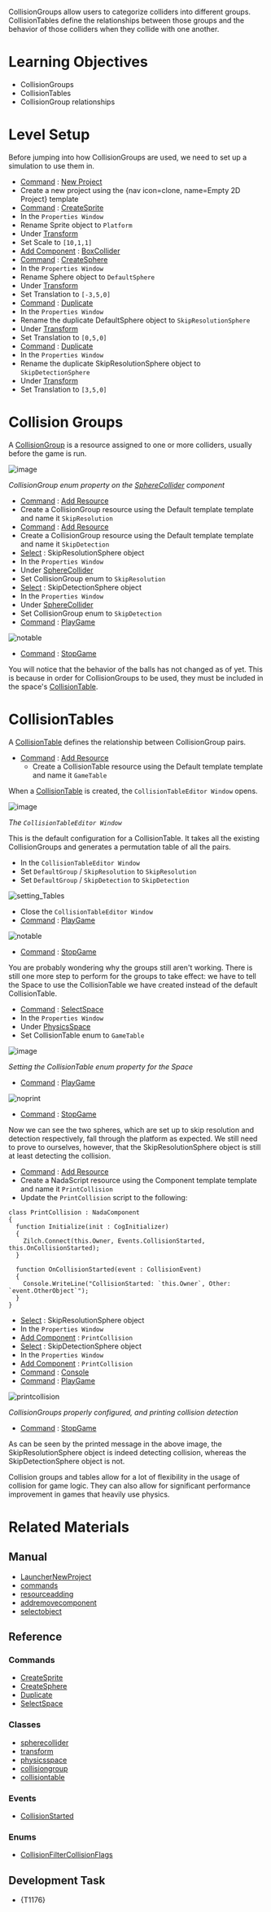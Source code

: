 CollisionGroups allow users to categorize colliders into different groups. CollisionTables define the relationships between those groups and the behavior of those colliders when they collide with one another.


 #  Learning Objectives


- CollisionGroups
- CollisionTables
- CollisionGroup relationships


 #  Level Setup


Before jumping into how CollisionGroups are used, we need to set up a simulation to use them in.

- [ Command](https://github.com/ZilchEngine/ZilchDocs/blob/master/zilch_editor_documentation/zilchmanual/editor/editorcommands/commands.md) : [ New Project](https://github.com/ZilchEngine/ZilchDocs/blob/master/code_reference/command_reference.md#newproject)
 - Create a new project using the {nav icon=clone, name=Empty 2D Project} template
- [ Command](https://github.com/ZilchEngine/ZilchDocs/blob/master/zilch_editor_documentation/zilchmanual/editor/editorcommands/commands.md) : [CreateSprite](https://github.com/ZilchEngine/ZilchDocs/blob/master/code_reference/command_reference.md#createsprite)
- In the `Properties Window`
 - Rename Sprite object to `Platform`
 - Under [Transform](https://github.com/ZilchEngine/ZilchDocs/blob/master/code_reference/class_reference/transform.md)
  - Set Scale  to `[10,1,1]`
 - [Add Component](https://github.com/ZilchEngine/ZilchDocs/blob/master/zilch_editor_documentation/zilchmanual/editor/addremovecomponent.md) : [BoxCollider](https://github.com/ZilchEngine/ZilchDocs/blob/master/code_reference/class_reference/boxcollider.md)
- [ Command](https://github.com/ZilchEngine/ZilchDocs/blob/master/zilch_editor_documentation/zilchmanual/editor/editorcommands/commands.md) : [CreateSphere](https://github.com/ZilchEngine/ZilchDocs/blob/master/code_reference/command_reference.md#createsphere)
- In the `Properties Window`
 - Rename Sphere object to `DefaultSphere`
 - Under [Transform](https://github.com/ZilchEngine/ZilchDocs/blob/master/code_reference/class_reference/transform.md)
  - Set Translation  to `[-3,5,0]`
- [ Command](https://github.com/ZilchEngine/ZilchDocs/blob/master/zilch_editor_documentation/zilchmanual/editor/editorcommands/commands.md) : [Duplicate](https://github.com/ZilchEngine/ZilchDocs/blob/master/code_reference/command_reference.md#dupliate)
- In the `Properties Window`
 - Rename the duplicate DefaultSphere object to `SkipResolutionSphere`
 - Under [Transform](https://github.com/ZilchEngine/ZilchDocs/blob/master/code_reference/class_reference/transform.md)
  - Set Translation  to `[0,5,0]`
- [ Command](https://github.com/ZilchEngine/ZilchDocs/blob/master/zilch_editor_documentation/zilchmanual/editor/editorcommands/commands.md) : [Duplicate](https://github.com/ZilchEngine/ZilchDocs/blob/master/code_reference/command_reference.md#dupliate)
- In the `Properties Window`
 - Rename the duplicate SkipResolutionSphere object to `SkipDetectionSphere`
 - Under [Transform](https://github.com/ZilchEngine/ZilchDocs/blob/master/code_reference/class_reference/transform.md)
  - Set Translation  to `[3,5,0]`


 #  Collision Groups


A [CollisionGroup](https://github.com/ZilchEngine/ZilchDocs/blob/master/code_reference/class_reference/collisiongroup.md) is a resource assigned to one or more colliders, usually before the game is run.



![image](https://raw.githubusercontent.com/ZilchEngine/ZilchFiles/master/doc_files/94461.png)


*CollisionGroup enum property on the [SphereCollider](https://github.com/ZilchEngine/ZilchDocs/blob/master/code_reference/class_reference/spherecollider.md) component*


- [ Command](https://github.com/ZilchEngine/ZilchDocs/blob/master/zilch_editor_documentation/zilchmanual/editor/editorcommands/commands.md) : [ Add Resource](https://github.com/ZilchEngine/ZilchDocs/blob/master/zilch_editor_documentation/zilchmanual/editor/editorcommands/resourceadding.md)
 - Create a CollisionGroup resource using the Default template template and name it `SkipResolution`
- [ Command](https://github.com/ZilchEngine/ZilchDocs/blob/master/zilch_editor_documentation/zilchmanual/editor/editorcommands/commands.md) : [ Add Resource](https://github.com/ZilchEngine/ZilchDocs/blob/master/zilch_editor_documentation/zilchmanual/editor/editorcommands/resourceadding.md)
 - Create a CollisionGroup resource using the Default template template and name it `SkipDetection`
- [ Select](https://github.com/ZilchEngine/ZilchDocs/blob/master/zilch_editor_documentation/zilchmanual/editor/editorcommands/selectobject.md) : SkipResolutionSphere object
- In the `Properties Window`
 - Under [ SphereCollider](https://github.com/ZilchEngine/ZilchDocs/blob/master/code_reference/class_reference/spherecollider.md)
  - Set CollisionGroup enum to `SkipResolution`
- [ Select](https://github.com/ZilchEngine/ZilchDocs/blob/master/zilch_editor_documentation/zilchmanual/editor/editorcommands/selectobject.md) : SkipDetectionSphere object
- In the `Properties Window`
 - Under [ SphereCollider](https://github.com/ZilchEngine/ZilchDocs/blob/master/code_reference/class_reference/spherecollider.md)
  - Set CollisionGroup enum to `SkipDetection`
- [ Command](https://github.com/ZilchEngine/ZilchDocs/blob/master/zilch_editor_documentation/zilchmanual/editor/editorcommands/commands.md) : [ PlayGame](https://github.com/ZilchEngine/ZilchDocs/blob/master/code_reference/command_reference.md#playgame)



![notable](https://raw.githubusercontent.com/ZilchEngine/ZilchFiles/master/doc_files/94463.gif)


- [ Command](https://github.com/ZilchEngine/ZilchDocs/blob/master/zilch_editor_documentation/zilchmanual/editor/editorcommands/commands.md) : [ StopGame](https://github.com/ZilchEngine/ZilchDocs/blob/master/code_reference/command_reference.md#stopgame)

You will notice that the behavior of the balls has not changed as of yet. This is because in order for CollisionGroups to be used, they must be included in the space's [CollisionTable](https://github.com/ZilchEngine/ZilchDocs/blob/master/code_reference/class_reference/collisiontable.md).


 #  CollisionTables


A [CollisionTable](https://github.com/ZilchEngine/ZilchDocs/blob/master/code_reference/class_reference/collisiontable.md) defines the relationship between CollisionGroup pairs.

- [ Command](https://github.com/ZilchEngine/ZilchDocs/blob/master/zilch_editor_documentation/zilchmanual/editor/editorcommands/commands.md) : [ Add Resource](https://github.com/ZilchEngine/ZilchDocs/blob/master/zilch_editor_documentation/zilchmanual/editor/editorcommands/resourceadding.md)
  - Create a CollisionTable resource using the Default template template and name it `GameTable`

When a [CollisionTable](https://github.com/ZilchEngine/ZilchDocs/blob/master/code_reference/class_reference/collisiontable.md) is created, the `CollisionTableEditor Window` opens.



![image](https://raw.githubusercontent.com/ZilchEngine/ZilchFiles/master/doc_files/94465.png)


*The `CollisionTableEditor Window`*


This is the default configuration for a CollisionTable. It takes all the existing CollisionGroups and generates a permutation table of all the pairs.

- In the `CollisionTableEditor Window`
 - Set `DefaultGroup` / `SkipResolution` to `SkipResolution`
 - Set `DefaultGroup` / `SkipDetection` to `SkipDetection`



![setting_Tables](https://raw.githubusercontent.com/ZilchEngine/ZilchFiles/master/doc_files/94835.gif)


- Close the `CollisionTableEditor Window`
- [ Command](https://github.com/ZilchEngine/ZilchDocs/blob/master/zilch_editor_documentation/zilchmanual/editor/editorcommands/commands.md) : [ PlayGame](https://github.com/ZilchEngine/ZilchDocs/blob/master/code_reference/command_reference.md#playgame)



![notable](https://raw.githubusercontent.com/ZilchEngine/ZilchFiles/master/doc_files/94463.gif)


- [ Command](https://github.com/ZilchEngine/ZilchDocs/blob/master/zilch_editor_documentation/zilchmanual/editor/editorcommands/commands.md) : [ StopGame](https://github.com/ZilchEngine/ZilchDocs/blob/master/code_reference/command_reference.md#stopgame)

You are probably wondering why the groups still aren't working. There is still one more step to perform for the groups to take effect: we have to tell the Space to use the CollisionTable we have created instead of the default CollisionTable.

- [ Command](https://github.com/ZilchEngine/ZilchDocs/blob/master/zilch_editor_documentation/zilchmanual/editor/editorcommands/commands.md) : [ SelectSpace](https://github.com/ZilchEngine/ZilchDocs/blob/master/code_reference/command_reference.md#selectspace)
- In the `Properties Window`
 - Under [PhysicsSpace](https://github.com/ZilchEngine/ZilchDocs/blob/master/code_reference/class_reference/physicsspace.md)
  - Set CollisionTable enum to `GameTable`



![image](https://raw.githubusercontent.com/ZilchEngine/ZilchFiles/master/doc_files/94469.png)


*Setting the CollisionTable enum property for the Space*


- [ Command](https://github.com/ZilchEngine/ZilchDocs/blob/master/zilch_editor_documentation/zilchmanual/editor/editorcommands/commands.md) : [ PlayGame](https://github.com/ZilchEngine/ZilchDocs/blob/master/code_reference/command_reference.md#playgame)



![noprint](https://raw.githubusercontent.com/ZilchEngine/ZilchFiles/master/doc_files/94471.gif)


- [ Command](https://github.com/ZilchEngine/ZilchDocs/blob/master/zilch_editor_documentation/zilchmanual/editor/editorcommands/commands.md) : [ StopGame](https://github.com/ZilchEngine/ZilchDocs/blob/master/code_reference/command_reference.md#stopgame)

Now we can see the two spheres, which are set up to skip resolution and detection respectively, fall through the platform as expected. We still need to prove to ourselves, however, that the SkipResolutionSphere object is still at least detecting the collision.


- [ Command](https://github.com/ZilchEngine/ZilchDocs/blob/master/zilch_editor_documentation/zilchmanual/editor/editorcommands/commands.md) : [ Add Resource](https://github.com/ZilchEngine/ZilchDocs/blob/master/zilch_editor_documentation/zilchmanual/editor/editorcommands/resourceadding.md)
 - Create a NadaScript resource using the Component template template and name it `PrintCollision`
- Update the `PrintCollision` script to the following:

```lang=csharp, name="PrintCollision"
class PrintCollision : NadaComponent
{
  function Initialize(init : CogInitializer)
  {
    Zilch.Connect(this.Owner, Events.CollisionStarted, this.OnCollisionStarted);
  }

  function OnCollisionStarted(event : CollisionEvent)
  {
    Console.WriteLine("CollisionStarted: `this.Owner`, Other: `event.OtherObject`");
  }
}
```


- [ Select](https://github.com/ZilchEngine/ZilchDocs/blob/master/zilch_editor_documentation/zilchmanual/editor/editorcommands/selectobject.md) : SkipResolutionSphere object
- In the `Properties Window`
 - [ Add Component](https://github.com/ZilchEngine/ZilchDocs/blob/master/zilch_editor_documentation/zilchmanual/editor/addremovecomponent.md) : `PrintCollision`
- [ Select](https://github.com/ZilchEngine/ZilchDocs/blob/master/zilch_editor_documentation/zilchmanual/editor/editorcommands/selectobject.md) : SkipDetectionSphere object
- In the `Properties Window`
 - [ Add Component](https://github.com/ZilchEngine/ZilchDocs/blob/master/zilch_editor_documentation/zilchmanual/editor/addremovecomponent.md) : `PrintCollision`
- [ Command](https://github.com/ZilchEngine/ZilchDocs/blob/master/zilch_editor_documentation/zilchmanual/editor/editorcommands/commands.md) : [ Console](https://github.com/ZilchEngine/ZilchDocs/blob/master/code_reference/command_reference.md#console)
- [ Command](https://github.com/ZilchEngine/ZilchDocs/blob/master/zilch_editor_documentation/zilchmanual/editor/editorcommands/commands.md) : [ PlayGame](https://github.com/ZilchEngine/ZilchDocs/blob/master/code_reference/command_reference.md#playgame)



![printcollision](https://raw.githubusercontent.com/ZilchEngine/ZilchFiles/master/doc_files/94783.gif)


*CollisionGroups properly configured, and printing collision detection*


- [ Command](https://github.com/ZilchEngine/ZilchDocs/blob/master/zilch_editor_documentation/zilchmanual/editor/editorcommands/commands.md) : [ StopGame](https://github.com/ZilchEngine/ZilchDocs/blob/master/code_reference/command_reference.md#stopgame)

As can be seen by the printed message in the above image, the SkipResolutionSphere object is indeed detecting collision, whereas the SkipDetectionSphere object is not.

Collision groups and tables allow for a lot of flexibility in the usage of collision for game logic. They can also allow for significant performance improvement in games that heavily use physics.


 #  Related Materials
 ##  Manual
- [LauncherNewProject](https://github.com/ZilchEngine/ZilchDocs/blob/master/zilch_editor_documentation/zilchmanual/editor/editorcommands/launchernewproject.md)
- [commands](https://github.com/ZilchEngine/ZilchDocs/blob/master/zilch_editor_documentation/zilchmanual/editor/editorcommands/commands.md)
- [resourceadding](https://github.com/ZilchEngine/ZilchDocs/blob/master/zilch_editor_documentation/zilchmanual/editor/editorcommands/resourceadding.md)
- [addremovecomponent](https://github.com/ZilchEngine/ZilchDocs/blob/master/zilch_editor_documentation/zilchmanual/editor/addremovecomponent.md)
- [selectobject](https://github.com/ZilchEngine/ZilchDocs/blob/master/zilch_editor_documentation/zilchmanual/editor/editorcommands/selectobject.md)

 ##  Reference
 ###  Commands
- [ CreateSprite](https://github.com/ZilchEngine/ZilchDocs/blob/master/code_reference/command_reference.md#createsprite)
- [ CreateSphere](https://github.com/ZilchEngine/ZilchDocs/blob/master/code_reference/command_reference.md#createsphere)
- [ Duplicate](https://github.com/ZilchEngine/ZilchDocs/blob/master/code_reference/command_reference.md#duplicate)
- [ SelectSpace](https://github.com/ZilchEngine/ZilchDocs/blob/master/code_reference/command_reference.md#selectspace)

 ###  Classes
- [spherecollider](https://github.com/ZilchEngine/ZilchDocs/blob/master/code_reference/class_reference/spherecollider.md)
- [transform](https://github.com/ZilchEngine/ZilchDocs/blob/master/code_reference/class_reference/transform.md)
- [physicsspace](https://github.com/ZilchEngine/ZilchDocs/blob/master/code_reference/class_reference/physicsspace.md)
- [collisiongroup](https://github.com/ZilchEngine/ZilchDocs/blob/master/code_reference/class_reference/collisiongroup.md)
- [collisiontable](https://github.com/ZilchEngine/ZilchDocs/blob/master/code_reference/class_reference/collisiontable.md)

 ###  Events
- [ CollisionStarted](https://github.com/ZilchEngine/ZilchDocs/blob/master/code_reference/event_reference.md#collisionstarted)

 ###  Enums
- [ CollisionFilterCollisionFlags](https://github.com/ZilchEngine/ZilchDocs/blob/master/code_reference/enum_reference.md#collisionfiltercollision)

 ##  Development Task 
- {T1176} 

 